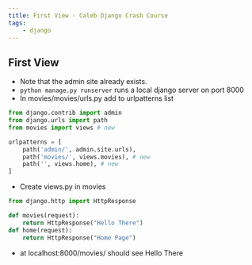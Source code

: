 ```yaml
---
title: First View - Caleb Django Crash Course
tags:
    - django
---
```


## First View
- Note that the admin site already exists.
- `python manage.py runserver` runs a local django server on port 8000
- In movies/movies/urls.py add to urlpatterns list
``` python
from django.contrib import admin
from django.urls import path
from movies import views # new

urlpatterns = [
    path('admin/', admin.site.urls),
    path('movies/', views.movies), # new
    path('', views.home), # new 
]
```
- Create views.py in movies
``` python
from django.http import HttpResponse

def movies(request):
    return HttpResponse("Hello There")
def home(request):
    return HttpResponse("Home Page")
```
- at localhost:8000/movies/ should see Hello There
